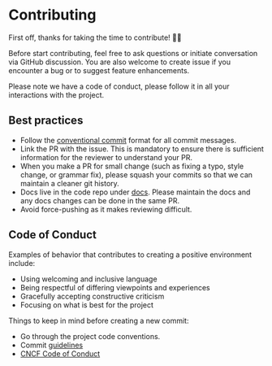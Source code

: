 # Contributing

First off, thanks for taking the time to contribute! 🌟🥳

Before start contributing, feel free to ask questions or initiate conversation via GitHub discussion. 
You are also welcome to create issue if you encounter a bug or to suggest feature enhancements.

Please note we have a code of conduct, please follow it in all your interactions with the project.

## Best practices

- Follow the [conventional commit](https://www.conventionalcommits.org/en/v1.0.0/) format for all commit messages.
- Link the PR with the issue. This is mandatory to ensure there is sufficient information for the reviewer to understand 
  your PR.
- When you make a PR for small change (such as fixing a typo, style change, or grammar fix), please squash your commits 
  so that we can maintain a cleaner git history.
- Docs live in the code repo under [docs](https://github.com/goto/optimus/tree/main/docs). Please maintain the docs 
  and any docs changes can be done in the same PR.
- Avoid force-pushing as it makes reviewing difficult.

## Code of Conduct

Examples of behavior that contributes to creating a positive environment include:

* Using welcoming and inclusive language
* Being respectful of differing viewpoints and experiences
* Gracefully accepting constructive criticism
* Focusing on what is best for the project

Things to keep in mind before creating a new commit:

* Go through the project code conventions.
* Commit [guidelines](https://www.conventionalcommits.org/en/v1.0.0/)
* [CNCF Code of Conduct](https://github.com/cncf/foundation/blob/master/code-of-conduct.md)
